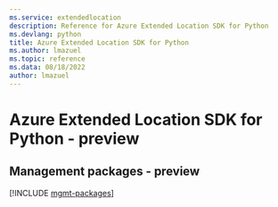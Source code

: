 ```yaml
---
ms.service: extendedlocation
description: Reference for Azure Extended Location SDK for Python
ms.devlang: python
title: Azure Extended Location SDK for Python
ms.author: lmazuel
ms.topic: reference
ms.data: 08/18/2022
author: lmazuel
---
```

# Azure Extended Location SDK for Python - preview

## Management packages - preview
[!INCLUDE [mgmt-packages](extended-location-mgmt-index.md)]